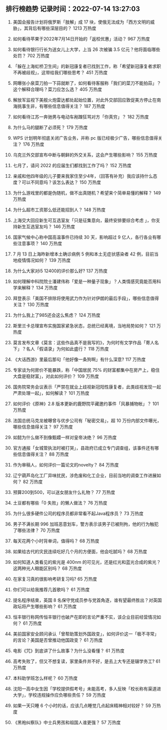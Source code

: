 
## 排行榜趋势 记录时间：2022-07-14 13:27:03
  
  1. 美国会报告计划将俄罗斯「肢解」成 17 块，使俄无法成为「西方文明的威胁」，其背后有哪些深层目的？ 1213 万热度
    
  2. 如何看待苹果于2022年7月14日开始的「返校优惠」活动？ 967 万热度
    
  3. 如何看待银行行长为送女儿上大学，上当 26 次被骗 3.5 亿元？他将面临哪些处罚？ 702 万热度
    
  4. 「躲在上海虹桥卫生间」的新冠康复者已找到工作，称「希望新冠康复者求职不再被歧视」，这带给我们哪些思考？ 451 万热度
    
  5. 网曝张小泉菜刀拍一下蒜就断了，如何看待客服称「我们的菜刀不能拍蒜」？这个解释合理吗？菜刀应怎么选？ 405 万热度
    
  6. 解放军监视下美舰火炮雷达都处起始位置，对此外交部回应敦促美方停止在南海挑事生非，有哪些信息值得关注？ 187 万热度
    
  7. 如何看待江苏一奔驰男与电动车剐蹭狂骂对方「你真穷」？ 182 万热度
    
  8. 为什么马的腿断了必须死？ 179 万热度
    
  9. WPS 计划明年彻底关闭广告业务，并称 pc 版已经极少广告，哪些信息值得关注？ 176 万热度
    
  10. 乌克兰外交部宣布中断与朝鲜的外交关系，这会产生哪些影响？ 155 万热度
    
  11. 七月了，请问 2022 的应届生们都找到工作了吗？ 152 万热度
    
  12. 亲戚和他四年级的儿子要来我家住至少4年，（回答有补充）我应该持什么态度？可以不同意吗？该怎么表达？ 150 万热度
    
  13. 为什么游戏里的都是伪随机，做不出真随机？希望来个简单易懂的解释？ 149 万热度
    
  14. 为什么超市工资那么低还能招到人？ 148 万热度
    
  15. 上海交大回应新生可互选室友「只是征集意向，最终安排要综合考虑 」，你支持新生互选室友吗？ 146 万热度
    
  16. 国家气候中心称中国高温事件已持续 30 天，影响超过 9 亿人，各行各业有哪些注意事项？ 140 万热度
    
  17. 7 月 13 日上海昨新增本土确诊病例 5 例和本土无症状感染者 42 例，目前当地疫情情况如何？ 139 万热度
    
  18. 为什么大家对i5 12400的评价那么好? 137 万热度
    
  19. 如何理解中科院院士潘建伟称「爱是一种量子现象」？人类情感究竟能否用科学来解释？ 134 万热度
    
  20. 拜登表示「美国不排除将使用武力作为针对伊朗的最后手段」，哪些信息值得关注？ 130 万热度
    
  21. 为什么我上了985还会这么焦虑？ 124 万热度
    
  22. 斯里兰卡总理宣布实施国家紧急状态，总统已经离境，当地局势如何？ 121 万热度
    
  23. 莫言发布文章《莫言：这些作品真不是我写的》，为何时有文学作品「寄人名下」？名人「假语录」为何如此盛行？ 118 万热度
    
  24. 《大话西游》里最后那句「他好像一条狗啊」有什么深意? 117 万热度
    
  25. 专家谈为何房价不能暴跌，称「中国居民 75% 的财富都集中在房产上，稳住大盘是稳财富」，对此如何评价？ 109 万热度
    
  26. 国务院常务会议表示「严禁在就业上歧视新冠阳性康复者，此类歧视发现一起严肃处理一起」，如何解读？ 101 万热度
    
  27. 如何评价《原神》2.8 版本更新的鹿野院平藏邀约事件「风暴捕物帐」？ 101 万热度
    
  28. 法国总统马克龙被曝曾与优步公司有「秘密交易」，超 10 万份内部文件曝光，哪些信息值得关注？ 97 万热度
    
  29. 如懿为什么做不到像甄嬛一样对皇帝决绝？ 96 万热度
    
  30. 官方通报「女城管执法时被打哭」，县政府已成立专门调查组，该事件还有哪些信息值得关注？ 88 万热度
    
  31. 作为审稿人，如何评价一篇论文的novelty？ 84 万热度
    
  32. 辽宁葫芦岛化工厂异味扰民，涉危废和化工企业，目前当地的调查工作进展如何？ 82 万热度
    
  33. 预算200到500，可以送女朋友什么礼物？ 77 万热度
    
  34. 土豆都有哪些「0 失败」的懒人做法？ 76 万热度
    
  35. 为什么很多硬件公司的程序员都非常看不起Java程序员？ 73 万热度
    
  36. 男子不满长期 996 加班恶意划车，警方表示该男子已被刑拘，他的行为触犯了哪些法律？ 70 万热度
    
  37. 每天花两个小时背单词，值得吗？ 68 万热度
    
  38. 如果给古代的灾民连续吃好几个月的方便面，他会吃腻吗？ 68 万热度
    
  39. 如何知道人类看见的紫光是 400nm 的可见光，还是红光和蓝光合成的紫光？这两种光人眼能区别吗？ 68 万热度
    
  40. 在家复习真的很影响考研复习吗? 65 万热度
    
  41. 你们可以给我推荐几首歌吗？ 61 万热度
    
  42. 提名程序结束，英国 8 名保守党成员参与党首角逐，谁有望最终胜出？对英国政坛将产生哪些影响？ 61 万热度
    
  43. 恒丰银行称网传恒丰银行也破产在即的言论严重不实，该企业目前经营情况如何？ 61 万热度
    
  44. 美前国家安全顾问承认「曾帮助策划外国政变」，如何评价这一「极不寻常」的言论？美国是否曾推动他国政变？ 61 万热度
    
  45. 电影《咒》到底讲了什么故事？为什么没看懂？ 61 万热度
    
  46. 高考失败了，但又不想复读，家里条件并不好，是去上大专还是辍学务工? 61 万热度
    
  47. 本科助学班怎么样呢？ 60 万热度
    
  48. 沈阳一高中女生因「学校提供假考号」未能高考，多人反映「校长称有渠道进大学」，学校违规操作应负哪些责任？ 59 万热度
    
  49. 如果一天只睡 6 个小时的话，应该几点睡觉几点起床精神相对较好？ 59 万热度
    
  50. 《黑袍纠察队》中士兵男孩和祖国人谁更强？ 57 万热度
    